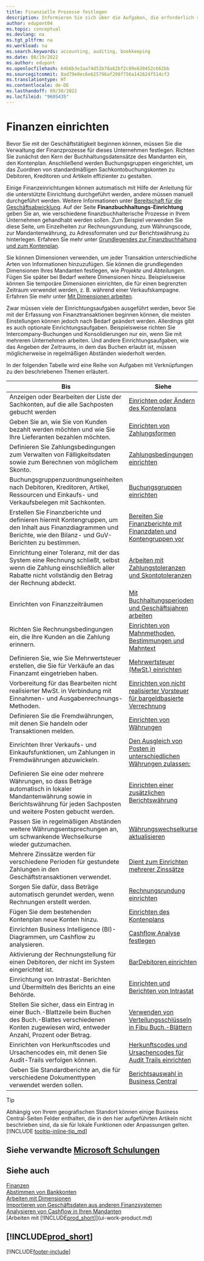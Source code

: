 ```yaml
---
title: Finanzielle Prozesse festlegen
description: Informieren Sie sich über die Aufgaben, die erforderlich sind, um die Finanzen in Ihrem Unternehmen so festzulegen, dass sie allen Anforderungen der Buchhaltung, der Rechnungsprüfung oder der Buchführung entsprechen.
author: edupont04
ms.topic: conceptual
ms.devlang: na
ms.tgt_pltfrm: na
ms.workload: na
ms.search.keywords: accounting, auditing, bookkeeping
ms.date: 08/19/2022
ms.author: edupont
ms.openlocfilehash: 64b6b3e3aa74d51b78a62bf2c89e630452c662bb
ms.sourcegitcommit: 8ad79e0ec6e625796af298f756a142624f514cf3
ms.translationtype: HT
ms.contentlocale: de-DE
ms.lasthandoff: 09/30/2022
ms.locfileid: "9605435"
---
```

# <a name="setting-up-finance"></a>Finanzen einrichten

Bevor Sie mit der Geschäftstätigkeit beginnen können, müssen Sie die Verwaltung der Finanzprozesse für dieses Unternehmen festlegen. Richten Sie zunächst den Kern der Buchhaltungsdatensätze des Mandanten ein, den Kontenplan. Anschließend werden Buchungsgruppen eingerichtet, um das Zuordnen von standardmäßigen Sachkontobuchungskonten zu Debitoren, Kreditoren und Artikeln effizienter zu gestalten.

Einige Finanzeinrichtungen können automatisch mit Hilfe der Anleitung für die unterstützte Einrichtung durchgeführt werden, andere müssen manuell durchgeführt werden. Weitere Informationen unter [Bereitschaft für die Geschäftsabwicklung](ui-get-ready-business.md). Auf der Seite **Finanzbuchhaltungs-Einrichtung** geben Sie an, wie verschiedene finanzbuchhalterische Prozesse in Ihrem Unternehmen gehandhabt werden sollen. Zum Beispiel verwenden Sie diese Seite, um Einzelheiten zur Rechnungsrundung, zum Währungscode, zur Mandantenwährung, zu Adressformaten und zur Berichtswährung zu hinterlegen. Erfahren Sie mehr unter [Grundlegendes zur Finanzbuchhaltung und zum Kontenplan](finance-general-ledger.md).  

Sie können Dimensionen verwenden, um jeder Transaktion unterschiedliche Arten von Informationen hinzuzufügen. Sie können die grundlegenden Dimensionen Ihres Mandanten festlegen, wie *Projekte* und *Abteilungen*. Fügen Sie später bei Bedarf weitere Dimensionen hinzu. Beispielsweise können Sie temporäre Dimensionen einrichten, die für einen begrenzten Zeitraum verwendet werden, z. B. während einer Verkaufskampagne. Erfahren Sie mehr unter [Mit Dimensionen arbeiten](finance-dimensions.md).

Zwar müssen viele der Einrichtungsaufgaben ausgeführt werden, bevor Sie mit der Erfassung von Finanztransaktionen beginnen können, die meisten Einstellungen können jedoch nach Bedarf geändert werden. Allerdings gibt es auch optionale Einrichtungsaufgaben. Beispielsweise richten Sie Intercompany-Buchungen und Konsolidierungen nur ein, wenn Sie mit mehreren Unternehmen arbeiten. Und andere Einrichtungsaufgaben, wie das Angeben der Zeitraums, in dem das Buchen erlaubt ist, müssen möglicherweise in regelmäßigen Abständen wiederholt werden.  

In der folgenden Tabelle wird eine Reihe von Aufgaben mit Verknüpfungen zu den beschriebenen Themen erläutert.

| Bis | Siehe |
| --- | --- |
|Anzeigen oder Bearbeiten der Liste der Sachkonten, auf die alle Sachposten gebucht werden|[Einrichten oder Ändern des Kontenplans](finance-setup-chart-accounts.md)|
| Geben Sie an, wie Sie von Kunden bezahlt werden möchten und wie Sie Ihre Lieferanten bezahlen möchten. |[Einrichten von Zahlungsformen](finance-payment-methods.md) |
| Definieren Sie Zahlungsbedingungen zum Verwalten von Fälligkeitsdaten sowie zum Berechnen von möglichem Skonto.|[Zahlungsbedingungen einrichten](finance-payment-terms.md) |
| Buchungsgruppenzuordnungseinheiten nach Debitoren, Kreditoren, Artikel, Ressourcen und Einkaufs- und Verkaufsbelegen mit Sachkonten. |[Buchungsgruppen einrichten](finance-posting-groups.md)|
|Erstellen Sie Finanzberichte und definieren hiermit Kontengruppen, um den Inhalt aus Finanzdiagrammen und Berichte, wie den Bilanz- und GuV-Berichten zu bestimmen.|[Bereiten Sie Finanzberichte mit Finanzdaten und Kontengruppen vor](bi-how-work-account-schedule.md)|
|Einrichtung einer Toleranz, mit der das System eine Rechnung schließt, selbst wenn die Zahlung einschließlich aller Rabatte nicht vollständig den Betrag der Rechnung abdeckt.|[Arbeiten mit Zahlungstoleranzen und Skontotoleranzen](finance-payment-tolerance-and-payment-discount-tolerance.md)|
| Einrichten von Finanzzeiträumen |[Mit Buchhaltungsperioden und Geschäftsjahren arbeiten](finance-accounting-periods-and-fiscal-years.md) |
|Richten Sie Rechnungsbedingungen ein, die Ihre Kunden an die Zahlung erinnern.|[Einrichten von Mahnmethoden, Bestimmungen und Mahntext](finance-setup-reminders.md)|
| Definieren Sie, wie Sie Mehrwertsteuer erstellen, die Sie für Verkäufe an das Finanzamt eingetrieben haben. |[Mehrwertsteuer (MwSt.) einrichten](finance-setup-vat.md)|
|Vorbereitung für das Bearbeiten nicht realisierter MwSt. in Verbindung mit Einnahmen- und Ausgabenrechnungs-Methoden.|[Einrichten von nicht realisierter Vorsteuer für bargeldbasierte Verrechnung](finance-setup-unrealized-vat.md)|
|Definieren Sie die Fremdwährungen, mit denen Sie handeln oder Transaktionen melden.|[Einrichten von Währungen](finance-set-up-currencies.md)|
| Einrichten Ihrer Verkaufs- und Einkaufsfunktionen, um Zahlungen in Fremdwährungen abzuwickeln.|[Den Ausgleich von Posten in unterschiedlichen Währungen zulassen:](finance-how-enable-application-ledger-entries-different-currencies.md)
|Definieren Sie eine oder mehrere Währungen, so dass Beträge automatisch in lokaler Mandantenwährung sowie in Berichtswährung für jeden Sachposten und weitere Posten gebucht werden.|[Einrichten einer zusätzlichen Berichtswährung](finance-how-setup-additional-currencies.md)|
|Passen Sie in regelmäßigen Abständen weitere Währungsentsprechungen an, um schwankende Wechselkurse wieder gutzumachen.|[Währungswechselkurse aktualisieren](finance-how-update-currencies.md)|
|Mehrere Zinssätze werden für verschiedene Perioden für gestundete Zahlungen in den Geschäftstransaktionen verwendet.|[Dient zum Einrichten mehrerer Zinssätze](finance-how-to-set-up-multiple-interest-rates.md)|
|Sorgen Sie dafür, dass Beträge automatisch gerundet werden, wenn Rechnungen erstellt werden.|[Rechnungsrundung einrichten](finance-set-up-invoice-rounding.md)|
| Fügen Sie dem bestehenden Kontenplan neue Konten hinzu. |[Einrichten des Kontenplans](finance-setup-chart-accounts.md) |
| Einrichten Business Intelligence (BI)- Diagrammen, um Cashflow zu analysieren. |[Cashflow Analyse festlegen](finance-setup-cash-flow-analyses.md) |
|Aktivierung der Rechnungstellung für einen Debitoren, der nicht im System eingerichtet ist.|[BarDebitoren einrichten](finance-how-to-set-up-cash-customers.md)|
| Einrichtung von Intrastat-Berichten und Übermitteln des Berichts an eine Behörde. | [Einrichten und Berichten von Intrastat](finance-how-setup-report-intrastat.md)|
|Stellen Sie sicher, dass ein Eintrag in einer Buch.-Blattzeile beim Buchen des Buch.-Blattes verschiedenen Konten zugewiesen wird, entweder Anzahl, Prozent oder Betrag.|[Verwenden von Verteilungsschlüsseln in Fibu Buch.-Blättern](ui-how-use-allocation-keys-general-journals.md)|
|Einrichten von Herkunftscodes und Ursachencodes ein, mit denen Sie Audit-Trails verfolgen können.|[Herkunftscodes und Ursachencodes für Audit Trails einrichten](finance-setup-trail-codes.md)|
|Geben Sie Standardberichte an, die für verschiedene Dokumenttypen verwendet werden sollen.|[Berichtsauswahl in Business Central](across-report-selections.md)|

> [!TIP]
> Abhängig von Ihrem geografischen Standort können einige Business Central-Seiten Felder enthalten, die in den hier aufgeführten Artikeln nicht beschrieben sind, da sie für lokale Funktionen oder Anpassungen gelten. [!INCLUDE [tooltip-inline-tip_md](includes/tooltip-inline-tip_md.md)]

## <a name="see-related-microsoft-training"></a>Siehe verwandte [Microsoft Schulungen](/training/paths/set-up-financial-management-dynamics-365-business-central/)

## <a name="see-also"></a>Siehe auch

[Finanzen](finance.md)  
[Abstimmen von Bankkonten](bank-manage-bank-accounts.md)  
[Arbeiten mit Dimensionen](finance-dimensions.md)  
[Importieren von Geschäftsdaten aus anderen Finanzsystemen](across-import-data-configuration-packages.md)  
[Analysieren von Cashflow in Ihren Mandanten](finance-analyze-cash-flow.md)  
[Arbeiten mit [!INCLUDE[prod_short](includes/prod_short.md)]](ui-work-product.md)  

## [!INCLUDE[prod_short](includes/free_trial_md.md)]  

[!INCLUDE[footer-include](includes/footer-banner.md)]
